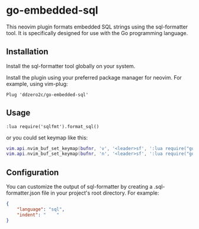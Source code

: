 # go-embedded-sql

This neovim plugin formats embedded SQL strings using the sql-formatter tool. It is specifically designed for use with the Go programming language.

## Installation
Install the sql-formatter tool globally on your system.

Install the plugin using your preferred package manager for neovim. For example, using vim-plug:

```vim
Plug 'ddzero2c/go-embedded-sql'
```

## Usage
```vim
:lua require('sqlfmt').format_sql()
```

or you could set keymap like this:
```lua
vim.api.nvim_buf_set_keymap(bufnr, 'v', '<leader>sf', ':lua require("go-embedded-sql").format_sql_visual()<CR>', opts)
vim.api.nvim_buf_set_keymap(bufnr, 'n', '<leader>sf', ':lua require("go-embedded-sql").format_sql()<CR>', opts)
```

## Configuration
You can customize the output of sql-formatter by creating a .sql-formatter.json file in your project's root directory. For example:

```json
{
    "language": "sql",
    "indent": "    "
}
```
